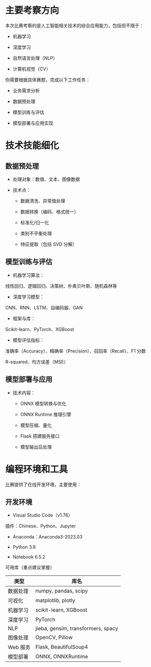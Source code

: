 # 主要考察方向
本次比赛考察的是人工智能相关技术的综合应用能力，包括但不限于：

- 机器学习

- 深度学习

- 自然语言处理（NLP）

- 计算机视觉（CV）

你需要根据具体赛题，完成以下工作任务：

- 业务需求分析

- 数据预处理

- 模型训练与评估

- 模型部署与应用实现

# 技术技能细化
## 数据预处理
- 处理对象：数值、文本、图像数据

- 技术点：

    - 数据清洗、异常值处理

    - 数据转换（编码、格式统一）

    - 标准化/归一化

    - 类别不平衡处理

    - 特征提取（包括 SVD 分解）

## 模型训练与评估
- 机器学习算法：

线性回归、逻辑回归、决策树、朴素贝叶斯、随机森林等

- 深度学习模型：

CNN、RNN、LSTM、自编码器、GAN

- 框架与库：

Scikit-learn、PyTorch、XGBoost

- 模型评估指标：

准确率（Accuracy）、精确率（Precision）、召回率（Recall）、F1 分数

R-squared、均方误差（MSE）

## 模型部署与应用
- 技术内容：

    - ONNX 模型转换与优化

    - ONNX Runtime 推理引擎

    - 模型压缩、量化

    - Flask 搭建服务接口

    - 模型输出后处理


# 编程环境和工具
比赛提供了在线开发环境，主要使用：

## 开发环境
- Visual Studio Code（v1.76）

插件：Chinese、Python、Jupyter

- Anaconda：Anaconda3-2023.03

- Python 3.8

- Notebook 6.5.2

可用库（重点建议掌握）

|类型|库名|
|--|--|
|数据处理|numpy, pandas, scipy|
|可视化|matplotlib, plotly|
|机器学习|scikit-learn, XGBoost|
|深度学习|PyTorch|
|NLP|jieba, gensim, transformers, spacy|
|图像处理|OpenCV, Pillow|
|Web 服务|Flask, BeautifulSoup4|
|模型部署|ONNX, ONNXRuntime|